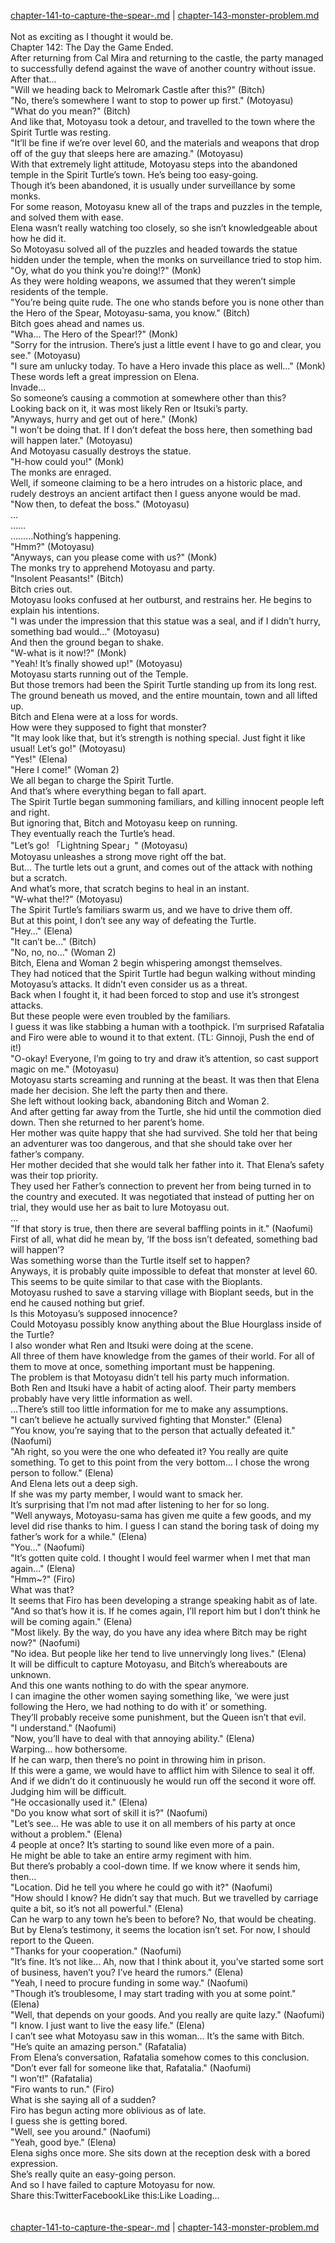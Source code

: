 [chapter-141-to-capture-the-spear-.md](./chapter-141-to-capture-the-spear-.md) | [chapter-143-monster-problem.md](./chapter-143-monster-problem.md) <br/>
<br/>
Not as exciting as I thought it would be.<br/>
Chapter 142: The Day the Game Ended.<br/>
After returning from Cal Mira and returning to the castle, the party managed to successfully defend against the wave of another country without issue. After that…<br/>
"Will we heading back to Melromark Castle after this?" (Bitch)<br/>
"No, there’s somewhere I want to stop to power up first." (Motoyasu)<br/>
"What do you mean?" (Bitch)<br/>
And like that, Motoyasu took a detour, and travelled to the town where the Spirit Turtle was resting.<br/>
"It’ll be fine if we’re over level 60, and the materials and weapons that drop off of the guy that sleeps here are amazing." (Motoyasu)<br/>
With that extremely light attitude, Motoyasu steps into the abandoned temple in the Spirit Turtle’s town. He’s being too easy-going.<br/>
Though it’s been abandoned, it is usually under surveillance by some monks.<br/>
For some reason, Motoyasu knew all of the traps and puzzles in the temple, and solved them with ease.<br/>
Elena wasn’t really watching too closely, so she isn’t knowledgeable about how he did it.<br/>
So Motoyasu solved all of the puzzles and headed towards the statue hidden under the temple, when the monks on surveillance tried to stop him.<br/>
"Oy, what do you think you’re doing!?" (Monk)<br/>
As they were holding weapons, we assumed that they weren’t simple residents of the temple.<br/>
"You’re being quite rude. The one who stands before you is none other than the Hero of the Spear, Motoyasu-sama, you know." (Bitch)<br/>
Bitch goes ahead and names us.<br/>
"Wha… The Hero of the Spear!?" (Monk)<br/>
"Sorry for the intrusion. There’s just a little event I have to go and clear, you see." (Motoyasu)<br/>
"I sure am unlucky today. To have a Hero invade this place as well…" (Monk)<br/>
These words left a great impression on Elena.<br/>
Invade…<br/>
So someone’s causing a commotion at somewhere other than this?<br/>
Looking back on it, it was most likely Ren or Itsuki’s party.<br/>
"Anyways, hurry and get out of here." (Monk)<br/>
"I won’t be doing that. If I don’t defeat the boss here, then something bad will happen later." (Motoyasu)<br/>
And Motoyasu casually destroys the statue.<br/>
"H-how could you!" (Monk)<br/>
The monks are enraged.<br/>
Well, if someone claiming to be a hero intrudes on a historic place, and rudely destroys an ancient artifact then I guess anyone would be mad.<br/>
"Now then, to defeat the boss." (Motoyasu)<br/>
…<br/>
……<br/>
………Nothing’s happening.<br/>
"Hmm?" (Motoyasu)<br/>
"Anyways, can you please come with us?" (Monk)<br/>
The monks try to apprehend Motoyasu and party.<br/>
"Insolent Peasants!" (Bitch)<br/>
Bitch cries out.<br/>
Motoyasu looks confused at her outburst, and restrains her. He begins to explain his intentions.<br/>
"I was under the impression that this statue was a seal, and if I didn’t hurry, something bad would…" (Motoyasu)<br/>
And then the ground began to shake.<br/>
"W-what is it now!?" (Monk)<br/>
"Yeah! It’s finally showed up!" (Motoyasu)<br/>
Motoyasu starts running out of the Temple.<br/>
But those tremors had been the Spirit Turtle standing up from its long rest. The ground beneath us moved, and the entire mountain, town and all lifted up.<br/>
Bitch and Elena were at a loss for words.<br/>
How were they supposed to fight that monster?<br/>
"It may look like that, but it’s strength is nothing special. Just fight it like usual! Let’s go!" (Motoyasu)<br/>
"Yes!" (Elena)<br/>
"Here I come!" (Woman 2)<br/>
We all began to charge the Spirit Turtle.<br/>
And that’s where everything began to fall apart.<br/>
The Spirit Turtle began summoning familiars, and killing innocent people left and right.<br/>
But ignoring that, Bitch and Motoyasu keep on running.<br/>
They eventually reach the Turtle’s head.<br/>
"Let’s go! 「Lightning Spear」" (Motoyasu)<br/>
Motoyasu unleashes a strong move right off the bat.<br/>
But… The turtle lets out a grunt, and comes out of the attack with nothing but a scratch.<br/>
And what’s more, that scratch begins to heal in an instant.<br/>
"W-what the!?" (Motoyasu)<br/>
The Spirit Turtle’s familiars swarm us, and we have to drive them off.<br/>
But at this point, I don’t see any way of defeating the Turtle.<br/>
"Hey…" (Elena)<br/>
"It can’t be…" (Bitch)<br/>
"No, no, no…" (Woman 2)<br/>
Bitch, Elena and Woman 2 begin whispering amongst themselves.<br/>
They had noticed that the Spirit Turtle had begun walking without minding Motoyasu’s attacks. It didn’t even consider us as a threat.<br/>
Back when I fought it, it had been forced to stop and use it’s strongest attacks.<br/>
But these people were even troubled by the familiars.<br/>
I guess it was like stabbing a human with a toothpick. I’m surprised Rafatalia and Firo were able to wound it to that extent. (TL: Ginnoji, Push the end of it!)<br/>
"O-okay! Everyone, I’m going to try and draw it’s attention, so cast support magic on me." (Motoyasu)<br/>
Motoyasu starts screaming and running at the beast. It was then that Elena made her decision. She left the party then and there.<br/>
She left without looking back, abandoning Bitch and Woman 2.<br/>
And after getting far away from the Turtle, she hid until the commotion died down. Then she returned to her parent’s home.<br/>
Her mother was quite happy that she had survived. She told her that being an adventurer was too dangerous, and that she should take over her father’s company.<br/>
Her mother decided that she would talk her father into it. That Elena’s safety was their top priority.<br/>
They used her Father’s connection to prevent her from being turned in to the country and executed. It was negotiated that instead of putting her on trial, they would use her as bait to lure Motoyasu out.<br/>
…<br/>
"If that story is true, then there are several baffling points in it." (Naofumi)<br/>
First of all, what did he mean by, ‘If the boss isn’t defeated, something bad will happen’?<br/>
Was something worse than the Turtle itself set to happen?<br/>
Anyways, it is probably quite impossible to defeat that monster at level 60.<br/>
This seems to be quite similar to that case with the Bioplants.<br/>
Motoyasu rushed to save a starving village with Bioplant seeds, but in the end he caused nothing but grief.<br/>
Is this Motoyasu’s supposed innocence?<br/>
Could Motoyasu possibly know anything about the Blue Hourglass inside of the Turtle?<br/>
I also wonder what Ren and Itsuki were doing at the scene.<br/>
All three of them have knowledge from the games of their world. For all of them to move at once, something important must be happening.<br/>
The problem is that Motoyasu didn’t tell his party much information.<br/>
Both Ren and Itsuki have a habit of acting aloof. Their party members probably have very little information as well.<br/>
…There’s still too little information for me to make any assumptions.<br/>
"I can’t believe he actually survived fighting that Monster." (Elena)<br/>
"You know, you’re saying that to the person that actually defeated it." (Naofumi)<br/>
"Ah right, so you were the one who defeated it? You really are quite something. To get to this point from the very bottom… I chose the wrong person to follow." (Elena)<br/>
And Elena lets out a deep sigh.<br/>
If she was my party member, I would want to smack her.<br/>
It’s surprising that I’m not mad after listening to her for so long.<br/>
"Well anyways, Motoyasu-sama has given me quite a few goods, and my level did rise thanks to him. I guess I can stand the boring task of doing my father’s work for a while." (Elena)<br/>
"You…" (Naofumi)<br/>
"It’s gotten quite cold. I thought I would feel warmer when I met that man again…" (Elena)<br/>
"Hmm~?" (Firo)<br/>
What was that?<br/>
It seems that Firo has been developing a strange speaking habit as of late.<br/>
"And so that’s how it is. If he comes again, I’ll report him but I don’t think he will be coming again." (Elena)<br/>
"Most likely. By the way, do you have any idea where Bitch may be right now?" (Naofumi)<br/>
"No idea. But people like her tend to live unnervingly long lives." (Elena)<br/>
It will be difficult to capture Motoyasu, and Bitch’s whereabouts are unknown.<br/>
And this one wants nothing to do with the spear anymore.<br/>
I can imagine the other women saying something like, ‘we were just following the Hero, we had nothing to do with it’ or something.<br/>
They’ll probably receive some punishment, but the Queen isn’t that evil.<br/>
"I understand." (Naofumi)<br/>
"Now, you’ll have to deal with that annoying ability." (Elena)<br/>
Warping… how bothersome.<br/>
If he can warp, then there’s no point in throwing him in prison.<br/>
If this were a game, we would have to afflict him with Silence to seal it off. And if we didn’t do it continuously he would run off the second it wore off.<br/>
Judging him will be difficult.<br/>
"He occasionally used it." (Elena)<br/>
"Do you know what sort of skill it is?" (Naofumi)<br/>
"Let’s see… He was able to use it on all members of his party at once without a problem." (Elena)<br/>
4 people at once? It’s starting to sound like even more of a pain.<br/>
He might be able to take an entire army regiment with him.<br/>
But there’s probably a cool-down time. If we know where it sends him, then…<br/>
"Location. Did he tell you where he could go with it?" (Naofumi)<br/>
"How should I know? He didn’t say that much. But we travelled by carriage quite a bit, so it’s not all powerful." (Elena)<br/>
Can he warp to any town he’s been to before? No, that would be cheating.<br/>
But by Elena’s testimony, it seems the location isn’t set. For now, I should report to the Queen.<br/>
"Thanks for your cooperation." (Naofumi)<br/>
"It’s fine. It’s not like… Ah, now that I think about it, you’ve started some sort of business, haven’t you? I’ve heard the rumors." (Elena)<br/>
"Yeah, I need to procure funding in some way." (Naofumi)<br/>
"Though it’s troublesome, I may start trading with you at some point." (Elena)<br/>
"Well, that depends on your goods. And you really are quite lazy." (Naofumi)<br/>
"I know. I just want to live the easy life." (Elena)<br/>
I can’t see what Motoyasu saw in this woman… It’s the same with Bitch.<br/>
"He’s quite an amazing person." (Rafatalia)<br/>
From Elena’s conversation, Rafatalia somehow comes to this conclusion.<br/>
"Don’t ever fall for someone like that, Rafatalia." (Naofumi)<br/>
"I won’t!" (Rafatalia)<br/>
"Firo wants to run." (Firo)<br/>
What is she saying all of a sudden?<br/>
Firo has begun acting more oblivious as of late.<br/>
I guess she is getting bored.<br/>
"Well, see you around." (Naofumi)<br/>
"Yeah, good bye." (Elena)<br/>
Elena sighs once more. She sits down at the reception desk with a bored expression.<br/>
She’s really quite an easy-going person.<br/>
And so I have failed to capture Motoyasu for now.<br/>
Share this:TwitterFacebookLike this:Like Loading... <br/>
<br/>
<br/>
[chapter-141-to-capture-the-spear-.md](./chapter-141-to-capture-the-spear-.md) | [chapter-143-monster-problem.md](./chapter-143-monster-problem.md) <br/>

